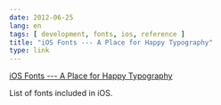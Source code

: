 ```yaml
---
date: 2012-06-25
lang: en
tags: [ development, fonts, ios, reference ]
title: "iOS Fonts --- A Place for Happy Typography"
type: link
---
```


[iOS Fonts --- A Place for Happy Typography](http://iosfonts.com/)

List of fonts included in iOS.

